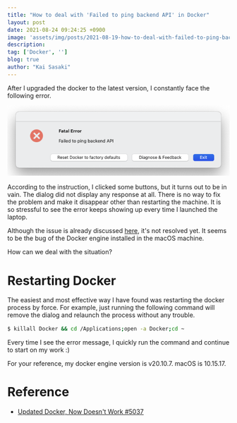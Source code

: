 ```yaml
---
title: "How to deal with 'Failed to ping backend API' in Docker"
layout: post
date: 2021-08-24 09:24:25 +0900
image: 'assets/img/posts/2021-08-19-how-to-deal-with-failed-to-ping-backend-api-in-docker/catch.jpg'
description:
tag: ['Docker', '']
blog: true
author: "Kai Sasaki"
---
```


After I upgraded the docker to the latest version, I constantly face the following error.

![error](/assets/img/posts/2021-08-19-how-to-deal-with-failed-to-ping-backend-api-in-docker/error.png)

According to the instruction, I clicked some buttons, but it turns out to be in vain. The dialog did not display any response at all. There is no way to fix the problem and make it disappear other than restarting the machine. It is so stressful to see the error keeps showing up every time I launched the laptop.

Although the issue is already discussed [here](https://github.com/docker/for-mac/issues/5037), it's not resolved yet. It seems to be the bug of the Docker engine installed in the macOS machine.

How can we deal with the situation?



# Restarting Docker

The easiest and most effective way I have found was restarting the docker process by force. For example, just running the following command will remove the dialog and relaunch the process without any trouble.

```bash
$ killall Docker && cd /Applications;open -a Docker;cd ~
```

Every time I see the error message, I quickly run the command and continue to start on my work :)

For your reference, my docker engine version is v20.10.7. macOS is 10.15.17.


# Reference

- [Updated Docker, Now Doesn't Work #5037](https://github.com/docker/for-mac/issues/5037)

